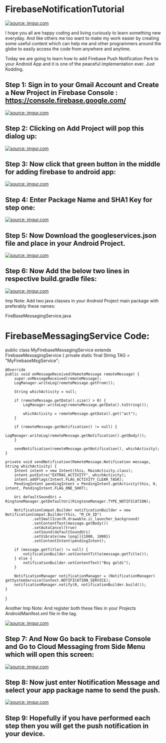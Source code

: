 # FirebaseNotificationTutorial


<a href="https://imgur.com/0g1EMog"><img src="https://i.imgur.com/0g1EMog.png" title="source: imgur.com" /></a>

I hope you all are happy coding and living curiously to learn something new everyday. And like others me too want to make my work easier by creating some useful content which can help me and other programmers around the globe to easily access the code from anywhere and anytime.

Today we are going to learn how to add Firebase Push Notification Perk to your Android App and it is one of the peaceful implementation ever. Just Kodding.



## Step 1: Sign in to your Gmail Account and Create a New Project in Firebase Console : https://console.firebase.google.com/

<a href="https://imgur.com/HqTwsbT"><img src="https://i.imgur.com/HqTwsbT.png" title="source: imgur.com" /></a>


## Step 2: Clicking on Add Project will pop this dialog up:

<a href="https://imgur.com/rbKMhzC"><img src="https://i.imgur.com/rbKMhzC.png" title="source: imgur.com" /></a>


## Step 3: Now click that green button in the middle for adding firebase to android app:

<a href="https://imgur.com/UCdiN0I"><img src="https://i.imgur.com/UCdiN0I.png" title="source: imgur.com" /></a>


## Step 4: Enter Package Name and SHA1 Key for step one:

<a href="https://imgur.com/enIBLWS"><img src="https://i.imgur.com/enIBLWS.png" title="source: imgur.com" /></a>


## Step 5: Now Download the googleservices.json file and place in your Android Project.

<a href="https://imgur.com/2KfYwzr"><img src="https://i.imgur.com/2KfYwzr.png" title="source: imgur.com" /></a>


## Step 6: Now Add the below two lines in respective build.gradle files:

<a href="https://imgur.com/7CT2XYs"><img src="https://i.imgur.com/7CT2XYs.png" title="source: imgur.com" /></a>



Imp Note: Add two java classes in your Android Project main package with preferably these names:

FireBaseMessagingService.java

 FirebaseMessagingService Code:
 ===============================

public class MyFirebaseMessagingService extends FirebaseMessagingService {
    private static final String TAG = "MyFirebaseMsgService";

    @Override
    public void onMessageReceived(RemoteMessage remoteMessage) {
        super.onMessageReceived(remoteMessage);
        LogManager.writeLog(remoteMessage.getFrom());

        String whichActivity = null;

        if (remoteMessage.getData().size() > 0) {
            LogManager.writeLog(remoteMessage.getData().toString());

            whichActivity = remoteMessage.getData().get("act");
        }

        if (remoteMessage.getNotification() != null) {
            LogManager.writeLog(remoteMessage.getNotification().getBody());
        }

        sendNotification(remoteMessage.getNotification(), whichActivity);
    }

    private void sendNotification(RemoteMessage.Notification message, String whichActivity) {
        Intent intent = new Intent(this, MainActivity.class);
        intent.putExtra("EXTRAS_ACTIVITY", whichActivity);
        intent.addFlags(Intent.FLAG_ACTIVITY_CLEAR_TASK);
        PendingIntent pendingIntent = PendingIntent.getActivity(this, 0, intent, PendingIntent.FLAG_ONE_SHOT);

        Uri defaultSoundUri = RingtoneManager.getDefaultUri(RingtoneManager.TYPE_NOTIFICATION);

        NotificationCompat.Builder notificationBuilder = new NotificationCompat.Builder(this, "M_CH_ID")
                .setSmallIcon(R.drawable.ic_launcher_background)
                .setContentText(message.getBody())
                .setAutoCancel(true)
                .setSound(defaultSoundUri)
                .setVibrate(new long[]{1000, 1000})
                .setContentIntent(pendingIntent);

        if (message.getTitle() != null) {
            notificationBuilder.setContentTitle(message.getTitle());
        } else {
            notificationBuilder.setContentText("Boş geldi");
        }

        NotificationManager notificationManager = (NotificationManager) getSystemService(Context.NOTIFICATION_SERVICE);
        notificationManager.notify(0, notificationBuilder.build());
    }
}

Another Imp Note: And register both these files in your Projects AndroidManifest.xml file in the <application> tag.
  
  <a href="https://imgur.com/1FtMD04"><img src="https://i.imgur.com/1FtMD04.png" title="source: imgur.com" /></a>
  
  
## Step 7: And Now Go back to Firebase Console and Go to Cloud Messaging from Side Menu which will open this screen:

<a href="https://imgur.com/sHmW160"><img src="https://i.imgur.com/sHmW160.png" title="source: imgur.com" /></a>


## Step 8: Now just enter Notification Message and select your app package name to send the push.

<a href="https://imgur.com/O2yRor8"><img src="https://i.imgur.com/O2yRor8.png" title="source: imgur.com" /></a>


## Step 9: Hopefully if you have performed each step then you will get the push notification in your device.
